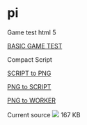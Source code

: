 pi
==

Game test html 5

[BASIC GAME TEST](http://lo-th.github.io/pi/index.html)

Compact Script

[SCRIPT to PNG](http://lo-th.github.io/pi/SCRIPTtoPNG.html)<br>

[PNG to SCRIPT](http://lo-th.github.io/pi/PNGtoSCRIPT.html)<br>

[PNG to WORKER](http://lo-th.github.io/pi/test_worker.html)<br>

Current source
<img src="http://lo-th.github.io/pi/img/full.png"/> 
167 KB